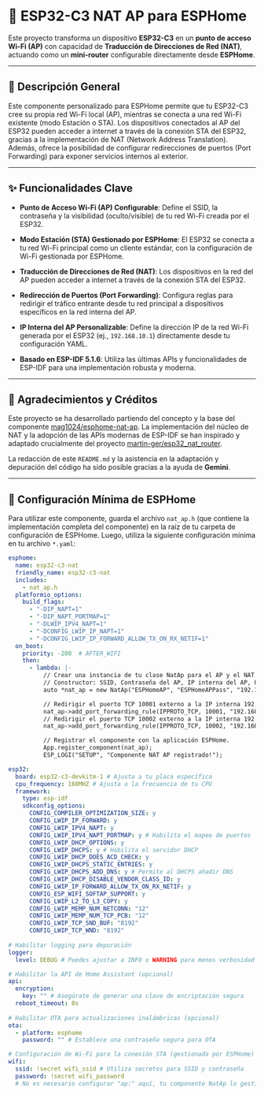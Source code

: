 # 📡 ESP32-C3 NAT AP para ESPHome

Este proyecto transforma un dispositivo **ESP32-C3** en un **punto de acceso Wi-Fi (AP)** con capacidad de **Traducción de Direcciones de Red (NAT)**, actuando como un **mini-router** configurable directamente desde **ESPHome**.

---

## 📝 Descripción General

Este componente personalizado para ESPHome permite que tu ESP32-C3 cree su propia red Wi-Fi local (AP), mientras se conecta a una red Wi-Fi existente (modo Estación o STA). Los dispositivos conectados al AP del ESP32 pueden acceder a internet a través de la conexión STA del ESP32, gracias a la implementación de NAT (Network Address Translation). Además, ofrece la posibilidad de configurar redirecciones de puertos (Port Forwarding) para exponer servicios internos al exterior.

---

## ✨ Funcionalidades Clave

* **Punto de Acceso Wi-Fi (AP) Configurable**: Define el SSID, la contraseña y la visibilidad (oculto/visible) de tu red Wi-Fi creada por el ESP32.

* **Modo Estación (STA) Gestionado por ESPHome**: El ESP32 se conecta a tu red Wi-Fi principal como un cliente estándar, con la configuración de Wi-Fi gestionada por ESPHome.

* **Traducción de Direcciones de Red (NAT)**: Los dispositivos en la red del AP pueden acceder a internet a través de la conexión STA del ESP32.

* **Redirección de Puertos (Port Forwarding)**: Configura reglas para redirigir el tráfico entrante desde tu red principal a dispositivos específicos en la red interna del AP.

* **IP Interna del AP Personalizable**: Define la dirección IP de la red Wi-Fi generada por el ESP32 (ej., `192.168.10.1`) directamente desde tu configuración YAML.

* **Basado en ESP-IDF 5.1.6**: Utiliza las últimas APIs y funcionalidades de ESP-IDF para una implementación robusta y moderna.

---

## 🙏 Agradecimientos y Créditos

Este proyecto se ha desarrollado partiendo del concepto y la base del componente [mag1024/esphome-nat-ap](https://github.com/mag1024/esphome-nat-ap). La implementación del núcleo de NAT y la adopción de las APIs modernas de ESP-IDF se han inspirado y adaptado crucialmente del proyecto [martin-ger/esp32_nat_router](https://github.com/martin-ger/esp32_nat_router).

La redacción de este `README.md` y la asistencia en la adaptación y depuración del código ha sido posible gracias a la ayuda de **Gemini**.

---

## 🚀 Configuración Mínima de ESPHome

Para utilizar este componente, guarda el archivo `nat_ap.h` (que contiene la implementación completa del componente) en la raíz de tu carpeta de configuración de ESPHome. Luego, utiliza la siguiente configuración mínima en tu archivo `*.yaml`:

```yaml
esphome:
  name: esp32-c3-nat
  friendly_name: esp32-c3-nat
  includes:
    - nat_ap.h
  platformio_options:
    build_flags:
      - "-DIP_NAPT=1"
      - "-DIP_NAPT_PORTMAP=1"
      - "-DLWIP_IPV4_NAPT=1"
      - "-DCONFIG_LWIP_IP_NAPT=1"
      - "-DCONFIG_LWIP_IP_FORWARD_ALLOW_TX_ON_RX_NETIF=1"
  on_boot:
    priority: -200  # AFTER_WIFI
    then:
      - lambda: |-
          // Crear una instancia de tu clase NatAp para el AP y el NAT.
          // Constructor: SSID, Contraseña del AP, IP interna del AP, Ocultar SSID (true/false)
          auto *nat_ap = new NatAp("ESPHomeAP", "ESPHomeAPPass", "192.168.4.1", false);

          // Redirigir el puerto TCP 10001 externo a la IP interna 192.168.4.2, puerto 10001
          nat_ap->add_port_forwarding_rule(IPPROTO_TCP, 10001, "192.168.4.2", 10001);
          // Redirigir el puerto TCP 10002 externo a la IP interna 192.168.4.2, puerto 10002
          nat_ap->add_port_forwarding_rule(IPPROTO_TCP, 10002, "192.168.4.2", 10002);

          // Registrar el componente con la aplicación ESPHome.
          App.register_component(nat_ap);
          ESP_LOGI("SETUP", "Componente NAT AP registrado!");

esp32:
  board: esp32-c3-devkitm-1 # Ajusta a tu placa específica
  cpu_frequency: 160MHZ # Ajusta a la frecuencia de tu CPU
  framework:
    type: esp-idf
    sdkconfig_options:
      CONFIG_COMPILER_OPTIMIZATION_SIZE: y
      CONFIG_LWIP_IP_FORWARD: y
      CONFIG_LWIP_IPV4_NAPT: y
      CONFIG_LWIP_IPV4_NAPT_PORTMAP: y # Habilita el mapeo de puertos
      CONFIG_LWIP_DHCP_OPTIONS: y
      CONFIG_LWIP_DHCPS: y # Habilita el servidor DHCP
      CONFIG_LWIP_DHCP_DOES_ACD_CHECK: y
      CONFIG_LWIP_DHCPS_STATIC_ENTRIES: y
      CONFIG_LWIP_DHCPS_ADD_DNS: y # Permite al DHCPS añadir DNS
      CONFIG_LWIP_DHCP_DISABLE_VENDOR_CLASS_ID: y
      CONFIG_LWIP_IP_FORWARD_ALLOW_TX_ON_RX_NETIF: y
      CONFIG_ESP_WIFI_SOFTAP_SUPPORT: y
      CONFIG_LWIP_L2_TO_L3_COPY: y
      CONFIG_LWIP_MEMP_NUM_NETCONN: "12"
      CONFIG_LWIP_MEMP_NUM_TCP_PCB: "12"
      CONFIG_LWIP_TCP_SND_BUF: "8192"
      CONFIG_LWIP_TCP_WND: "8192"
 
# Habilitar logging para depuración
logger:
  level: DEBUG # Puedes ajustar a INFO o WARNING para menos verbosidad

# Habilitar la API de Home Assistant (opcional)
api:
  encryption:
    key: "" # Asegúrate de generar una clave de encriptación segura
  reboot_timeout: 0s
    
# Habilitar OTA para actualizaciones inalámbricas (opcional)
ota:
  - platform: esphome
    password: "" # Establece una contraseña segura para OTA

# Configuración de Wi-Fi para la conexión STA (gestionada por ESPHome)
wifi:
  ssid: !secret wifi_ssid # Utiliza secretos para SSID y contraseña
  password: !secret wifi_password
  # No es necesario configurar "ap:" aquí, tu componente NatAp lo gestiona.
```
